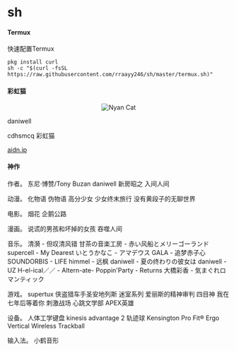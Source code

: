 # sh

#### Termux

快速配置Termux

```shell
pkg install curl
sh -c "$(curl -fsSL https://raw.githubusercontent.com/rraayy246/sh/master/termux.sh)"
```

#### 彩虹猫

<p align="center">
  <img src="https://raw.githubusercontent.com/rraayy246/sh/master/PopTartCat.gif" alt="Nyan Cat">
</p>

daniwell

cdhsmcq 彩虹猫

[aidn.jp](https://aidn.jp/)

#### 神作

作者。
东尼·博赞/Tony Buzan
daniwell
新房昭之
入间人间

动漫。
化物语
伪物语
高分少女
少女终末旅行
没有黄段子的无聊世界

电影。
烟花
企鹅公路

漫画。
说谎的男孩和坏掉的女孩
吞噬人间

音乐。
清漪 - 但叹清风错
甘茶の音楽工房 - 赤い风船とメリーゴーランド
supercell - My Dearest
いとうかなこ - アマデウス
GALA - 追梦赤子心
SOUNDORBIS - LIFE
himmel - 远枫
daniwell - 夏の终わりの彼女は
daniwell - UZ
H-el-ical／／ - Altern-ate-
Poppin'Party - Returns
大橋彩香 - 気まぐれロマンティック

游戏。
supertux
侠盗猎车手圣安地列斯
迷室系列
爱丽斯的精神审判
四目神
我在七年后等着你
刺激战场
心跳文学部
APEX英雄

设备。
人体工学键盘
kinesis advantage 2
轨迹球
Kensington Pro Fit® Ergo Vertical Wireless Trackball

输入法。
小鹤音形
